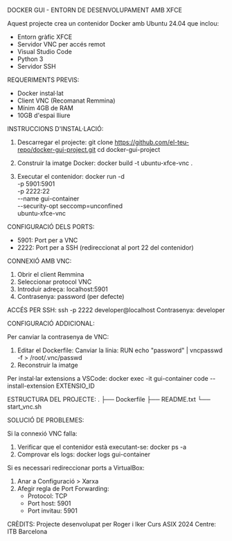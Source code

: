 DOCKER GUI - ENTORN DE DESENVOLUPAMENT AMB XFCE

Aquest projecte crea un contenidor Docker amb Ubuntu 24.04 que inclou:
- Entorn gràfic XFCE
- Servidor VNC per accés remot
- Visual Studio Code
- Python 3
- Servidor SSH

REQUERIMENTS PREVIS:
- Docker instal·lat
- Client VNC (Recomanat Remmina)
- Mínim 4GB de RAM
- 10GB d'espai lliure

INSTRUCCIONS D'INSTAL·LACIÓ:

1. Descarregar el projecte:
git clone https://github.com/el-teu-repo/docker-gui-project.git
cd docker-gui-project

2. Construir la imatge Docker:
docker build -t ubuntu-xfce-vnc .

3. Executar el contenidor:
docker run -d \
  -p 5901:5901 \
  -p 2222:22 \
  --name gui-container \
  --security-opt seccomp=unconfined \
  ubuntu-xfce-vnc

CONFIGURACIÓ DELS PORTS:
- 5901: Port per a VNC
- 2222: Port per a SSH (redireccionat al port 22 del contenidor)

CONNEXIÓ AMB VNC:
1. Obrir el client Remmina
2. Seleccionar protocol VNC
3. Introduir adreça: localhost:5901
4. Contrasenya: password (per defecte)

ACCÉS PER SSH:
ssh -p 2222 developer@localhost
Contrasenya: developer

CONFIGURACIÓ ADDICIONAL:

Per canviar la contrasenya de VNC:
1. Editar el Dockerfile:
   Canviar la línia:
   RUN echo "password" | vncpasswd -f > /root/.vnc/passwd
2. Reconstruir la imatge

Per instal·lar extensions a VSCode:
docker exec -it gui-container code --install-extension EXTENSIO_ID

ESTRUCTURA DEL PROJECTE:
.
├── Dockerfile
├── README.txt
└── start_vnc.sh

SOLUCIÓ DE PROBLEMES:

Si la connexió VNC falla:
1. Verificar que el contenidor està executant-se:
   docker ps -a
2. Comprovar els logs:
   docker logs gui-container

Si es necessari redireccionar ports a VirtualBox:
1. Anar a Configuració > Xarxa
2. Afegir regla de Port Forwarding:
   - Protocol: TCP
   - Port host: 5901
   - Port invitau: 5901

CRÈDITS:
Projecte desenvolupat per Roger i Iker
Curs ASIX 2024
Centre: ITB Barcelona